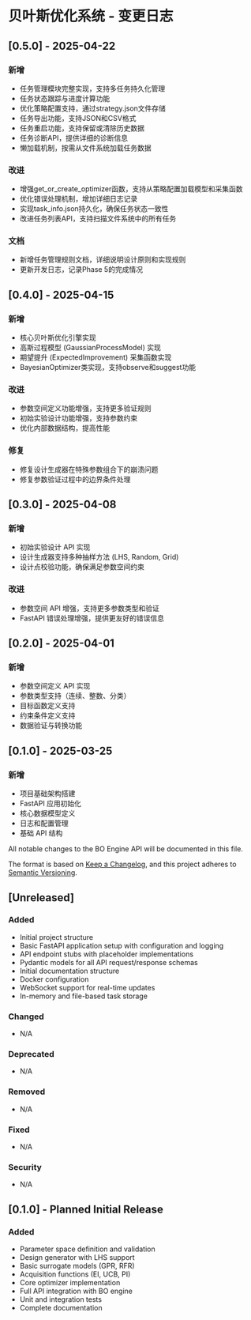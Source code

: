 # 贝叶斯优化系统 - 变更日志

## [0.5.0] - 2025-04-22

### 新增

- 任务管理模块完整实现，支持多任务持久化管理
- 任务状态跟踪与进度计算功能
- 优化策略配置支持，通过strategy.json文件存储
- 任务导出功能，支持JSON和CSV格式
- 任务重启功能，支持保留或清除历史数据
- 任务诊断API，提供详细的诊断信息
- 懒加载机制，按需从文件系统加载任务数据

### 改进

- 增强get_or_create_optimizer函数，支持从策略配置加载模型和采集函数
- 优化错误处理机制，增加详细日志记录
- 实现task_info.json持久化，确保任务状态一致性
- 改进任务列表API，支持扫描文件系统中的所有任务

### 文档

- 新增任务管理规则文档，详细说明设计原则和实现规则
- 更新开发日志，记录Phase 5的完成情况

## [0.4.0] - 2025-04-15

### 新增

- 核心贝叶斯优化引擎实现
- 高斯过程模型 (GaussianProcessModel) 实现
- 期望提升 (ExpectedImprovement) 采集函数实现
- BayesianOptimizer类实现，支持observe和suggest功能

### 改进

- 参数空间定义功能增强，支持更多验证规则
- 初始实验设计功能增强，支持参数约束
- 优化内部数据结构，提高性能

### 修复

- 修复设计生成器在特殊参数组合下的崩溃问题
- 修复参数验证过程中的边界条件处理

## [0.3.0] - 2025-04-08

### 新增

- 初始实验设计 API 实现
- 设计生成器支持多种抽样方法 (LHS, Random, Grid)
- 设计点校验功能，确保满足参数空间约束

### 改进

- 参数空间 API 增强，支持更多参数类型和验证
- FastAPI 错误处理增强，提供更友好的错误信息

## [0.2.0] - 2025-04-01

### 新增

- 参数空间定义 API 实现
- 参数类型支持（连续、整数、分类）
- 目标函数定义支持
- 约束条件定义支持
- 数据验证与转换功能

## [0.1.0] - 2025-03-25

### 新增

- 项目基础架构搭建
- FastAPI 应用初始化
- 核心数据模型定义
- 日志和配置管理
- 基础 API 结构

All notable changes to the BO Engine API will be documented in this file.

The format is based on [Keep a Changelog](https://keepachangelog.com/en/1.0.0/),
and this project adheres to [Semantic Versioning](https://semver.org/spec/v2.0.0.html).

## [Unreleased]

### Added
- Initial project structure
- Basic FastAPI application setup with configuration and logging
- API endpoint stubs with placeholder implementations
- Pydantic models for all API request/response schemas
- Initial documentation structure
- Docker configuration
- WebSocket support for real-time updates
- In-memory and file-based task storage

### Changed
- N/A

### Deprecated
- N/A

### Removed
- N/A

### Fixed
- N/A

### Security
- N/A

## [0.1.0] - Planned Initial Release

### Added
- Parameter space definition and validation
- Design generator with LHS support
- Basic surrogate models (GPR, RFR)
- Acquisition functions (EI, UCB, PI)
- Core optimizer implementation
- Full API integration with BO engine
- Unit and integration tests
- Complete documentation 
